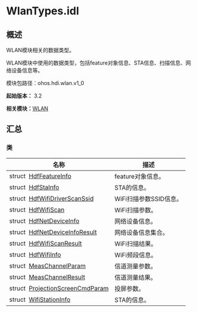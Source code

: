 # WlanTypes.idl


## 概述

WLAN模块相关的数据类型。

WLAN模块中使用的数据类型，包括feature对象信息、STA信息、扫描信息、网络设备信息等。

模块包路径：ohos.hdi.wlan.v1_0

**起始版本：** 3.2

**相关模块：**[WLAN](_w_l_a_n_v10.md)


## 汇总


### 类

| 名称 | 描述 | 
| -------- | -------- |
| struct&nbsp;&nbsp;[HdfFeatureInfo](_hdf_feature_info_v10.md) | feature对象信息。  | 
| struct&nbsp;&nbsp;[HdfStaInfo](_hdf_sta_info_v10.md) | STA的信息。  | 
| struct&nbsp;&nbsp;[HdfWifiDriverScanSsid](_hdf_wifi_driver_scan_ssid_v10.md) | WiFi扫描参数SSID信息。  | 
| struct&nbsp;&nbsp;[HdfWifiScan](_hdf_wifi_scan_v10.md) | WiFi扫描参数。  | 
| struct&nbsp;&nbsp;[HdfNetDeviceInfo](_hdf_net_device_info_v10.md) | 网络设备信息。  | 
| struct&nbsp;&nbsp;[HdfNetDeviceInfoResult](_hdf_net_device_info_result_v10.md) | 网络设备信息集合。  | 
| struct&nbsp;&nbsp;[HdfWifiScanResult](_hdf_wifi_scan_result_v10.md) | WiFi扫描结果。  | 
| struct&nbsp;&nbsp;[HdfWifiInfo](_hdf_wifi_info_v10.md) | WiFi频段信息。  | 
| struct&nbsp;&nbsp;[MeasChannelParam](_meas_channel_param_v10.md) | 信道测量参数。  | 
| struct&nbsp;&nbsp;[MeasChannelResult](_meas_channel_result_v10.md) | 信道测量结果。  | 
| struct&nbsp;&nbsp;[ProjectionScreenCmdParam](_projection_screen_cmd_param_v10.md) | 投屏参数。  | 
| struct&nbsp;&nbsp;[WifiStationInfo](_wifi_station_info_v10.md) | STA的信息。  | 

